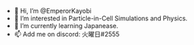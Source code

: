 - 👋 Hi, I’m @EmperorKayobi
- 👀 I’m interested in Particle-in-Cell Simulations and Physics. 
- 🌱 I’m currently learning Japanease.
- 📫 Add me on discord: 火曜日#2555

<!---
EmperorKayobi/EmperorKayobi is a ✨ special ✨ repository because its `README.md` (this file) appears on your GitHub profile.
You can click the Preview link to take a look at your changes.
--->
